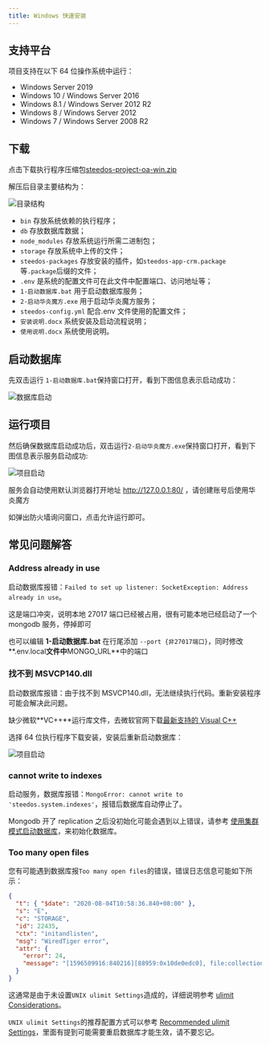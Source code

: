 ```yaml
---
title: Windows 快速安装
---
```


## 支持平台

项目支持在以下 64 位操作系统中运行：

- Windows Server 2019
- Windows 10 / Windows Server 2016
- Windows 8.1 / Windows Server 2012 R2
- Windows 8 / Windows Server 2012
- Windows 7 / Windows Server 2008 R2

## 下载

点击下载执行程序压缩包[steedos-project-oa-win.zip](https://server-backups.oss-cn-beijing.aliyuncs.com/steedos-trial/steedos-project-oa-win.zip)

解压后目录主要结构为：

![目录结构](/assets/windows/目录结构.png)

- `bin` 存放系统依赖的执行程序；
- `db` 存放数据库数据；
- `node_modules` 存放系统运行所需二进制包；
- `storage` 存放系统中上传的文件；
- `steedos-packages` 存放安装的插件，如`steedos-app-crm.package`等`.package`后缀的文件；
- `.env` 是系统的配置文件可在此文件中配置端口、访问地址等；
- `1-启动数据库.bat` 用于启动数据库服务；
- `2-启动华炎魔方.exe` 用于启动华炎魔方服务；
- `steedos-config.yml` 配合.env 文件使用的配置文件；
- `安装说明.docx` 系统安装及启动流程说明；
- `使用说明.docx` 系统使用说明。

## 启动数据库

先双击运行 `1-启动数据库.bat`保持窗口打开，看到下图信息表示启动成功：

![数据库启动](/assets/windows/数据库启动.png)

## 运行项目

然后确保数据库启动成功后，双击运行`2-启动华炎魔方.exe`保持窗口打开，看到下图信息表示服务启动成功:

![项目启动](/assets/windows/项目启动.png)

服务会自动使用默认浏览器打开地址 http://127.0.0.1:80/ ，请创建账号后使用华炎魔方

如弹出防火墙询问窗口，点击允许运行即可。

## 常见问题解答

### Address already in use

启动数据库报错：`Failed to set up listener: SocketException: Address already in use`。

这是端口冲突，说明本地 27017 端口已经被占用，很有可能本地已经启动了一个 mongodb 服务，停掉即可

也可以编辑 **1-启动数据库.bat** 在行尾添加 `--port {非27017端口}`，同时修改**.env.local**文件中**MONGO_URL**中的端口

### 找不到 MSVCP140.dll

启动数据库报错：由于找不到 MSVCP140.dll，无法继续执行代码。重新安装程序可能会解决此问题。

缺少微软**VC++**运行库文件，去微软官网下载[最新支持的 Visual C++](https://support.microsoft.com/zh-cn/help/2977003/the-latest-supported-visual-c-downloads)

选择 64 位执行程序下载安装，安装后重新启动数据库：

![项目启动](/assets/windows/vc++.png)

### cannot write to indexes

启动服务，数据库报错：`MongoError: cannot write to 'steedos.system.indexes'`，报错后数据库自动停止了。

Mongodb 开了 replication 之后没初始化可能会遇到以上错误，请参考 [使用集群模式启动数据库](https://developer.steedos.com/help/deploy/deploy_ubuntu#%E4%BD%BF%E7%94%A8%E9%9B%86%E7%BE%A4%E6%A8%A1%E5%BC%8F%E5%90%AF%E5%8A%A8%E6%95%B0%E6%8D%AE%E5%BA%93)，来初始化数据库。

### Too many open files

您有可能遇到数据库报`Too many open files`的错误，错误日志信息可能如下所示：

```json
{
  "t": { "$date": "2020-08-04T10:58:36.840+08:00" },
  "s": "E",
  "c": "STORAGE",
  "id": 22435,
  "ctx": "initandlisten",
  "msg": "WiredTiger error",
  "attr": {
    "error": 24,
    "message": "[1596509916:840216][88959:0x10de0edc0], file:collection-0--5658530932290964009.wt, txn-recover: __wt_txn_recover, 852: Recovery failed: Too many open files"
  }
}
```

这通常是由于未设置`UNIX ulimit Settings`造成的，详细说明参考 [ulimit Considerations](https://docs.mongodb.com/manual/tutorial/install-mongodb-on-ubuntu/#run-mongodb-community-edition)。

`UNIX ulimit Settings`的推荐配置方式可以参考 [Recommended ulimit Settings](https://docs.mongodb.com/manual/reference/ulimit/#recommended-ulimit-settings)，里面有提到可能需要重启数据库才能生效，请不要忘记。
